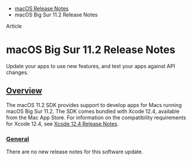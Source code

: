 - [macOS Release Notes](https://developer.apple.com/documentation/macos-release-notes)
- macOS Big Sur 11.2 Release Notes

Article

# macOS Big Sur 11.2 Release Notes

Update your apps to use new features, and test your apps against API changes.

## [Overview](https://developer.apple.com/documentation/macos-release-notes/macos-big-sur-11_2-release-notes#Overview)

The macOS 11.2 SDK provides support to develop apps for Macs running macOS Big Sur 11.2. The SDK comes bundled with Xcode 12.4, available from the Mac App Store. For information on the compatibility requirements for Xcode 12.4, see [Xcode 12.4 Release Notes](https://developer.apple.com/documentation/Xcode-Release-Notes/xcode-12_4-release-notes).

### [General](https://developer.apple.com/documentation/macos-release-notes/macos-big-sur-11_2-release-notes#General)

There are no new release notes for this software update.
